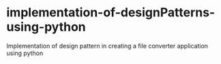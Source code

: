 # implementation-of-designPatterns-using-python
Implementation of design pattern in creating a file converter application using python
